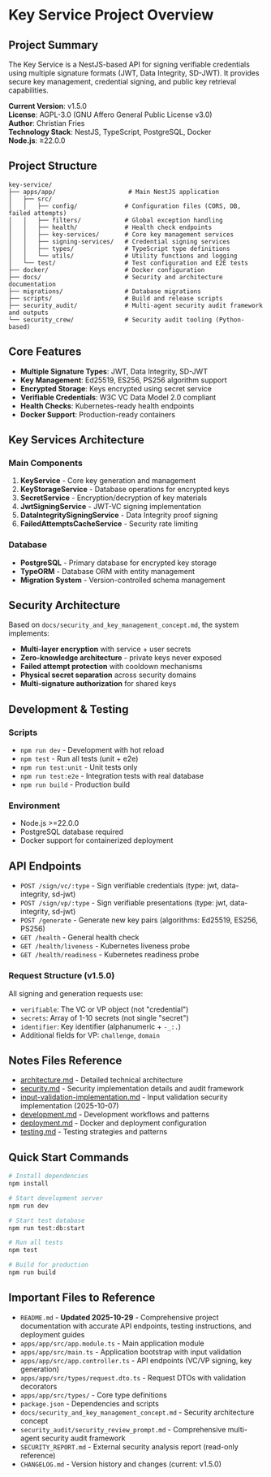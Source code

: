 # Key Service Project Overview

## Project Summary

The Key Service is a NestJS-based API for signing verifiable credentials using multiple signature formats (JWT, Data Integrity, SD-JWT). It provides secure key management, credential signing, and public key retrieval capabilities.

**Current Version**: v1.5.0  
**License**: AGPL-3.0 (GNU Affero General Public License v3.0)  
**Author**: Christian Fries  
**Technology Stack**: NestJS, TypeScript, PostgreSQL, Docker  
**Node.js**: ≥22.0.0

## Project Structure

```
key-service/
├── apps/app/                    # Main NestJS application
│   ├── src/
│   │   ├── config/             # Configuration files (CORS, DB, failed attempts)
│   │   ├── filters/            # Global exception handling
│   │   ├── health/             # Health check endpoints
│   │   ├── key-services/       # Core key management services
│   │   ├── signing-services/   # Credential signing services
│   │   ├── types/              # TypeScript type definitions
│   │   └── utils/              # Utility functions and logging
│   └── test/                   # Test configuration and E2E tests
├── docker/                     # Docker configuration
├── docs/                       # Security and architecture documentation
├── migrations/                 # Database migrations
├── scripts/                    # Build and release scripts
├── security_audit/             # Multi-agent security audit framework and outputs
└── security_crew/              # Security audit tooling (Python-based)
```

## Core Features

- **Multiple Signature Types**: JWT, Data Integrity, SD-JWT
- **Key Management**: Ed25519, ES256, PS256 algorithm support
- **Encrypted Storage**: Keys encrypted using secret service
- **Verifiable Credentials**: W3C VC Data Model 2.0 compliant
- **Health Checks**: Kubernetes-ready health endpoints
- **Docker Support**: Production-ready containers

## Key Services Architecture

### Main Components

1. **KeyService** - Core key generation and management
2. **KeyStorageService** - Database operations for encrypted keys
3. **SecretService** - Encryption/decryption of key materials
4. **JwtSigningService** - JWT-VC signing implementation
5. **DataIntegritySigningService** - Data Integrity proof signing
6. **FailedAttemptsCacheService** - Security rate limiting

### Database

- **PostgreSQL** - Primary database for encrypted key storage
- **TypeORM** - Database ORM with entity management
- **Migration System** - Version-controlled schema management

## Security Architecture

Based on `docs/security_and_key_management_concept.md`, the system implements:

- **Multi-layer encryption** with service + user secrets
- **Zero-knowledge architecture** - private keys never exposed
- **Failed attempt protection** with cooldown mechanisms
- **Physical secret separation** across security domains
- **Multi-signature authorization** for shared keys

## Development & Testing

### Scripts

- `npm run dev` - Development with hot reload
- `npm test` - Run all tests (unit + e2e)
- `npm run test:unit` - Unit tests only
- `npm run test:e2e` - Integration tests with real database
- `npm run build` - Production build

### Environment

- Node.js >=22.0.0
- PostgreSQL database required
- Docker support for containerized deployment

## API Endpoints

- `POST /sign/vc/:type` - Sign verifiable credentials (type: jwt, data-integrity, sd-jwt)
- `POST /sign/vp/:type` - Sign verifiable presentations (type: jwt, data-integrity, sd-jwt)
- `POST /generate` - Generate new key pairs (algorithms: Ed25519, ES256, PS256)
- `GET /health` - General health check
- `GET /health/liveness` - Kubernetes liveness probe
- `GET /health/readiness` - Kubernetes readiness probe

### Request Structure (v1.5.0)

All signing and generation requests use:
- `verifiable`: The VC or VP object (not "credential")
- `secrets`: Array of 1-10 secrets (not single "secret")
- `identifier`: Key identifier (alphanumeric + `-_:.`)
- Additional fields for VP: `challenge`, `domain`

## Notes Files Reference

- [architecture.md](./architecture.md) - Detailed technical architecture
- [security.md](./security.md) - Security implementation details and audit framework
- [input-validation-implementation.md](./input-validation-implementation.md) - Input validation security implementation (2025-10-07)
- [development.md](./development.md) - Development workflows and patterns
- [deployment.md](./deployment.md) - Docker and deployment configuration
- [testing.md](./testing.md) - Testing strategies and patterns

## Quick Start Commands

```bash
# Install dependencies
npm install

# Start development server
npm run dev

# Start test database
npm run test:db:start

# Run all tests
npm test

# Build for production
npm run build
```

## Important Files to Reference

- `README.md` - **Updated 2025-10-29** - Comprehensive project documentation with accurate API endpoints, testing instructions, and deployment guides
- `apps/app/src/app.module.ts` - Main application module
- `apps/app/src/main.ts` - Application bootstrap with input validation
- `apps/app/src/app.controller.ts` - API endpoints (VC/VP signing, key generation)
- `apps/app/src/types/request.dto.ts` - Request DTOs with validation decorators
- `apps/app/src/types/` - Core type definitions
- `package.json` - Dependencies and scripts
- `docs/security_and_key_management_concept.md` - Security architecture concept
- `security_audit/security_review_prompt.md` - Comprehensive multi-agent security audit framework
- `SECURITY_REPORT.md` - External security analysis report (read-only reference)
- `CHANGELOG.md` - Version history and changes (current: v1.5.0)
